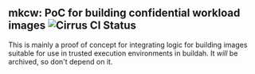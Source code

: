 mkcw: PoC for building confidential workload images ![Cirrus CI Status](https://img.shields.io/cirrus/github/nalind/mkcw/main)
-
This is mainly a proof of concept for integrating logic for building images
suitable for use in trusted execution environments in buildah.  It _will_ be
archived, so don't depend on it.
